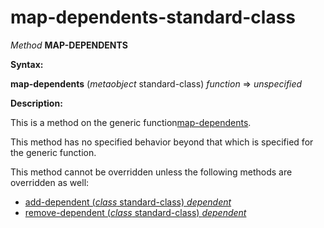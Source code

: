 map-dependents-standard-class
=============================

*Method* **MAP-DEPENDENTS**

**Syntax:**

**map-dependents** (*metaobject* standard-class) *function* => *unspecified*

**Description:**

This is a method on the generic function[map-dependents](/docs/meta-object-protocol/map-dependents).

This method has no specified behavior beyond that which is specified for the generic function.

This method cannot be overridden unless the following methods are overridden as well:

-   [add-dependent (*class* standard-class) *dependent*](/docs/meta-object-protocol/add-dependent-standard-class)
-   [remove-dependent (*class* standard-class) *dependent*](/docs/meta-object-protocol/remove-dependent-standard-class)

